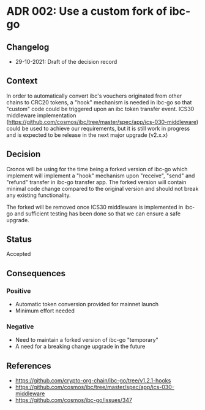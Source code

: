 # ADR 002: Use a custom fork of ibc-go

## Changelog
* 29-10-2021: Draft of the decision record

## Context

In order to automatically convert ibc's vouchers originated from other chains to CRC20 tokens, a "hook" mechanism is needed in ibc-go so that "custom" code could be triggered upon an ibc token transfer event. ICS30 middleware implementation (https://github.com/cosmos/ibc/tree/master/spec/app/ics-030-middleware) could be used to achieve our requirements, but it is still work in progress and is expected to be release in the next major upgrade (v2.x.x)  

## Decision

Cronos will be using for the time being a forked version of ibc-go which implement will implement a "hook" mechanism upon "receive", "send" and "refund" transfer in ibc-go transfer app. 
The forked version will contain minimal code change compared to the original version and should not break any existing functionality.

The forked will be removed once ICS30 middleware is implemented in ibc-go and sufficient testing has been done so that we can ensure a safe upgrade.

## Status

Accepted

## Consequences

### Positive
* Automatic token conversion provided for mainnet launch
* Minimum effort needed

### Negative
* Need to maintain a forked version of ibc-go "temporary"
* A need for a breaking change upgrade in the future

## References

* https://github.com/crypto-org-chain/ibc-go/tree/v1.2.1-hooks
* https://github.com/cosmos/ibc/tree/master/spec/app/ics-030-middleware
* https://github.com/cosmos/ibc-go/issues/347
  
